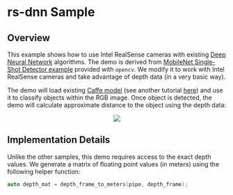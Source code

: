 # rs-dnn Sample

## Overview
This example shows how to use Intel RealSense cameras with existing [Deep Neural Network](https://en.wikipedia.org/wiki/Deep_learning) algorithms. The demo is derived from [MobileNet Single-Shot Detector example](https://github.com/opencv/opencv/blob/3.4.0/samples/dnn/ssd_mobilenet_object_detection.cpp) provided with `opencv`. We modify it to work with Intel RealSense cameras and take advantage of depth data (in a very basic way). 


The demo will load existing [Caffe model](https://github.com/chuanqi305/MobileNet-SSD) (see another tutorial [here](https://docs.opencv.org/3.3.0/d5/de7/tutorial_dnn_googlenet.html)) and use it to classify objects within the RGB image. Once object is detected, the demo will calculate approximate distance to the object using the depth data:

<p align="center"><img src="res/1.PNG" /></p>

## Implementation Details

Unlike the other samples, this demo requires access to the exact depth values. We generate a matrix of floating point values (in meters) using the following helper function:
```cpp
auto depth_mat = depth_frame_to_meters(pipe, depth_frame);
```

